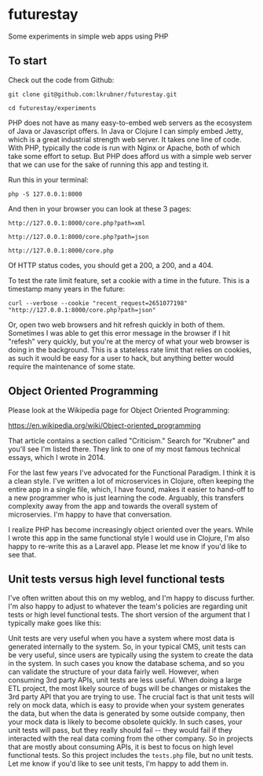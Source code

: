 # futurestay

Some experiments in simple web apps using PHP


## To start

Check out the code from Github:

    git clone git@github.com:lkrubner/futurestay.git

    cd futurestay/experiments

PHP does not have as many easy-to-embed web servers as the ecosystem of Java or Javascript offers. In Java or Clojure I can simply embed Jetty, which is a great industrial strength web server. It takes one line of code. With PHP, typically the code is run with Nginx or Apache, both of which take some effort to setup. But PHP does afford us with a simple web server that we can use for the sake of running this app and testing it.

Run this in your terminal:

    php -S 127.0.0.1:8000

And then in your browser you can look at these 3 pages:

    http://127.0.0.1:8000/core.php?path=xml

    http://127.0.0.1:8000/core.php?path=json

    http://127.0.0.1:8000/core.php

Of HTTP status codes, you should get a 200, a 200, and a 404.

To test the rate limit feature, set a cookie with a time in the future. This is a timestamp many years in the future:

    curl --verbose --cookie "recent_request=2651077198" "http://127.0.0.1:8000/core.php?path=json"

Or, open two web browsers and hit refresh quickly in both of them. Sometimes I was able to get this error message in the browser if I hit "refesh" very quickly, but you're at the mercy of what your web browser is doing in the background. This is a stateless rate limit that relies on cookies, as such it would be easy for a user to hack, but anything better would require the maintenance of some state.




## Object Oriented Programming

Please look at the Wikipedia page for Object Oriented Programming:

https://en.wikipedia.org/wiki/Object-oriented_programming

That article contains a section called "Criticism." Search for "Krubner" and you'll see I'm listed there. They link to one of my most famous technical essays, which I wrote in 2014.

For the last few years I've advocated for the Functional Paradigm. I think it is a clean style. I've written a lot of microservices in Clojure, often keeping the entire app in a single file, which, I have found, makes it easier to hand-off to a new programmer who is just learning the code. Arguably, this transfers complexity away from the app and towards the overall system of microservies. I'm happy to have that conversation.

I realize PHP has become increasingly object oriented over the years. While I wrote this app in the same functional style I would use in Clojure, I'm also happy to re-write this as a Laravel app. Please let me know if you'd like to see that.



## Unit tests versus high level functional tests

I've often written about this on my weblog, and I'm happy to discuss further. I'm also happy to adjust to whatever the team's policies are regarding unit tests or high level functional tests. The short version of the argument that I typically make goes like this:

Unit tests are very useful when you have a system where most data is generated internally to the system. So, in your typical CMS, unit tests can be very useful, since users are typically using the system to create the data in the system. In such cases you know the database schema, and so you can validate the structure of your data fairly well. However, when consuming 3rd party APIs, unit tests are less useful. When doing a large ETL project, the most likely source of bugs will be changes or mistakes the 3rd party API that you are trying to use. The crucial fact is that unit tests will rely on mock data, which is easy to provide when your system generates the data, but when the data is generated by some outside company, then your mock data is likely to become obsolete quickly. In such cases, your unit tests will pass, but they really should fail -- they would fail if they interacted with the real data coming from the other company. So in projects that are mostly about consuming APIs, it is best to focus on high level functional tests. So this project includes the `tests.php` file, but no unit tests. Let me know if you'd like to see unit tests, I'm happy to add them in.

